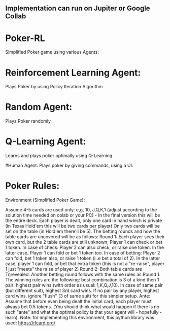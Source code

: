 ## Implementation can run on Jupiter or Google Collab

# Poker-RL
Simplified Poker game using various Agents:

# Reinforcement Learning Agent:
Plays Poker by using Policy Iteration Algorithm

# Random Agent:
Plays Poker randomly

# Q-Learning Agent:
Learns and plays poker optimally using Q-Learning.

#Human Agent:
Plays poker by giving commands, using a UI.

# Poker Rules: 
Environment (Simplified Poker Game):

Assume 4-5 cards are used only: e,g, 10, J,Q,K,1 (adjust according to the solution time needed on colab or your PC) - In the final version this will be the entire deck.
Each player is dealt, only one card in hand which is private (in Texas Hold'em this will be two cards per player)
Only two cards will be set on the table (in Hold'em there'll be 5).
The betting rounds and how the table cards are uncovered will be as follows:
Round 1: Each player sees their own card, but the 2 table cards are still unknown; Player 1 can check or bet 1 token.
In case of check: Player 2 can also check, or raise one token. In the latter case, Player 1 can fold or bet 1 token too.
In case of betting: Player 2 can fold, bet 1 token also, or raise 1 token (i..e bet a total of 2). In the latter case, player 1 can fold, or bet that extra token (this is not a "re-raise", player 1 just "meets" the raise of player 2)
Round 2: Both table cards are Τηrevealed. Another betting round follows with the same rules as Round 1.
The winning rules are the following:
best combination is 3 of a kind
then 1 pair: highest pair wins (with order as usual: 1,K,Q,J,10). In case of same pair (but different suit), highest 3rd card wins.
If no pair by any player, highest card wins.
ignore "flush" (3 of same suit) for this simpler setup.
Ante: Assume that before even being dealt the initial card, each player must always bet 0.5 tokens. (You should think what would happen if there is no such "ante" and what the optimal policy is that your agent will - hopefully - learn).
Note: for implementing this environment, this python library was used: https://rlcard.org/

